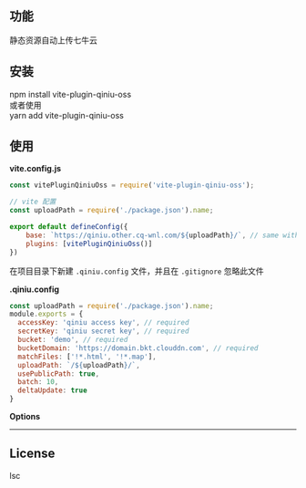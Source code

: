 
## 功能

静态资源自动上传七牛云

## 安装

npm install vite-plugin-qiniu-oss       
或者使用      
yarn add vite-plugin-qiniu-oss

## 使用

**vite.config.js**

```Javascript
const vitePluginQiniuOss = require('vite-plugin-qiniu-oss');

// vite 配置
const uploadPath = require('./package.json').name;

export default defineConfig({
	base: `https://qiniu.other.cq-wnl.com/${uploadPath}/`, // same with webpack public path
	plugins: [vitePluginQiniuOss()]
})
```

在项目目录下新建 `.qiniu.config` 文件，并且在 `.gitignore` 忽略此文件

**.qiniu.config**

```Javascript
const uploadPath = require('./package.json').name;
module.exports = {
  accessKey: 'qiniu access key', // required
  secretKey: 'qiniu secret key', // required
  bucket: 'demo', // required
  bucketDomain: 'https://domain.bkt.clouddn.com', // required
  matchFiles: ['!*.html', '!*.map'],
  uploadPath: `/${uploadPath}/`,
  usePublicPath: true,
  batch: 10,
  deltaUpdate: true
}
```

**Options**

***

## License
lsc
